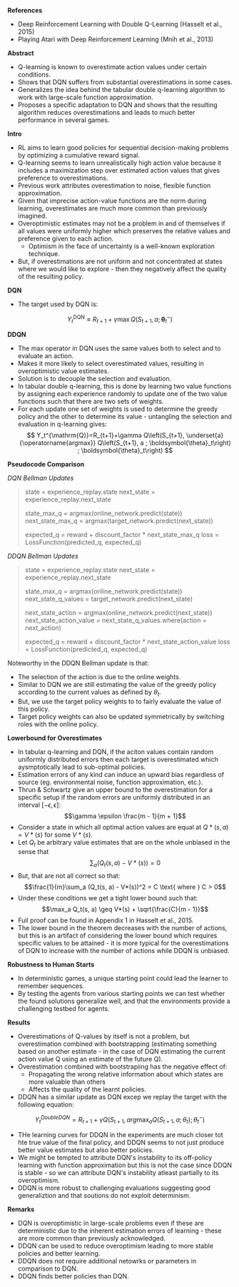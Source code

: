 **References**
- Deep Reinforcement Learning with Double Q-Learning (Hasselt et al., 2015)
- Playing Atari with Deep Reinforcement Learning (Mnih et al., 2013)

**Abstract**
- Q-learning is known to overestimate action values under certain conditions.
- Shows that DQN suffers from substantial overestimations in some cases.
- Generalizes the idea behind the tabular double q-learning algorithm to work with large-scale function approximation.
- Proposes a specific adaptation to DQN and shows that the resulting algorithm reduces overestimations and leads to much better performance in several games.

**Intro**
- RL aims to learn good policies for sequential decision-making problems by optimizing a cumulative reward signal.
- Q-learning seems to learn unrealistically high action value because it includes a maximization step over estimated action values that gives preference to overestimations.
- Previous work attributes overestimation to noise, flexible function approximation.
- Given that imprecise action-value functions are the norm during learning, overestimates are much more common than previously imagined.
- Overoptimistic estimates may not be a problem in and of themselves if all values were uniformly higher which preserves the relative values and preference given to each action.
	- Optimism in the face of uncertainty is a well-known exploration technique.
- But, if overestimations are not uniform and not concentrated at states where we would like to explore - then they negatively affect the quality of the resulting policy.

**DQN**
- The target used by DQN is:

$$
Y_t^{\mathrm{DQN}} \equiv R_{t+1}+\gamma \max Q\left(S_{t+1}, a ; \boldsymbol{\theta}_t^{-}\right)
$$

**DDQN**
- The max operator in DQN uses the same values both to select and to evaluate an action.
- Makes it more likely to select overestimated values, resulting in overoptimistic value estimates.
- Solution is to decouple the selection and evaluation.
- In tabular double q-learning, this is done by learning two value functions by assigning each experience randomly to update one of the two value functions such that there are two sets of weights.
- For each update one set of weights is used to determine the greedy policy and the other to determine its value - untangling the selection and evaluation in q-learning gives:
$$
Y_t^{\mathrm{Q}}=R_{t+1}+\gamma Q\left(S_{t+1}, \underset{a}{\operatorname{argmax}} Q\left(S_{t+1}, a ; \boldsymbol{\theta}_t\right) ; \boldsymbol{\theta}_t\right)
$$

**Pseudocode Comparison**

*DQN Bellman Updates*

> state = experience_replay.state
> next_state = experience_replay.next_state
> 
> state_max_q = argmax(online_network.predict(state))
> next_state_max_q = argmax(target_network.predict(next_state))
> 
> expected_q = reward + discount_factor * next_state_max_q
> loss = LossFunction(predicted_q, expected_q)

*DDQN Bellman Updates* 

> state = experience_replay.state
> next_state = experience_replay.next_state
> 
> state_max_q = argmax(online_network.predict(state))
> next_state_q_values = target_network.predict(next_state)
> 
> next_state_action = argmax(online_network.predict(next_state))
> next_state_action_value = next_state_q_values.where(action = next_action)
> 
> expected_q = reward + discount_factor * next_state_action_value
> loss = LossFunction(predicted_q, expected_q)

Noteworthy in the DDQN Bellman update is that:
- The selection of the action is due to the online weights.
- Similar to DQN we are still estimating the value of the greedy policy according to the current values as defined by $\theta_t$.
- But, we use the target policy weights to to fairly evaluate the value of this policy.
- Target policy weights can also be updated symmetrically by switching roles with the online policy.

**Lowerbound for Overestimates**
- In tabular q-learning and DQN, if the aciton values contain random uniformly distributed errors then each target is overestimated which aysmptotically lead to sub-optimal policies.
- Estimation errors of any kind can induce an upward bias regardless of source (eg. environmental noise, function approximation, etc.).
- Thrun & Schwartz give an upper bound to the overestimation for a specific setup if the random errors are uniformly distributed in an interval $[- \epsilon, \epsilon ]$:
$$\gamma \epsilon \frac{m - 1}{m + 1}$$
- Consider a state in which all optimal action values are equal at $Q*(s, a) = V*(s)$ for some $V*(s)$.
- Let $Q_t$ be arbitrary value estimates that are on the whole unbiased in the sense that 
$$\sum_a (Q_t(s, a) - V*(s)) = 0$$
- But, that are not all correct so that:
$$\frac{1}{m}\sum_a (Q_t(s, a) - V*(s))^2 = C \text{ where } C > 0$$
- Under these conditions we get a tight lower bound such that:
$$\max_a Q_t(s, a) \geq V*(s) + \sqrt{\frac{C}{m - 1}}$$
- Full proof can be found in Appendix 1 in Hasselt et al., 2015.
- The lower bound in the theorem decreases with the number of actions, but this is an artifact of considering the lower bound which requires specific values to be attained - it is more typical for the overestimations of DQN to increase with the number of actions while DDQN is unbiased.

**Robustness to Human Starts**
- In deterministic games, a unique starting point could lead the learner to remember sequences.
- By testing the agents from various starting points we can test whether the found solutions generalize well, and that the environments provide a challenging testbed for agents.

**Results**
- Overestimations of Q-values by itself is not a problem, but overestimation combined with bootstrapping (estimating something based on another estimate - in the case of DQN estimating the current action value Q using an estimate of the future Q).
- Overestimation combined with bootstrapiing has the negative effect of:
	- Propagating the wrong relative information about which states are more valuable than others
	- Affects the quality of the learnt policies.
- DDQN has a similar update as DQN excep we replay the target with the following equation:

$$Y_t^{DoubleDQN} = R_{t+1} + \gamma Q(S_{t+1}, arg\max_a Q(S_{t+1}, a; \theta_t); \theta_t^-)$$
- THe learning curves for DDQN in the experiments are much closer tot hte true value of the final policy, and DDQN seems to not just produce better value estimates but also better policies.
- We might be tempted to attribute DQN's instability to its off-policy learning with function approximation but this is not the case since DDQN is stable - so we can attribute DQN's instability atleast partially to its overoptimism.
- DDQN is more robust to challenging evaluations suggesting good generaliztion and that soutions do not exploit determinism.

**Remarks**
- DQN is overoptimistic in large-scale problems even if these are deterministic due to the inherent estimation errors of learning - these are more common than previously acknowledged.
- DDQN can be used to reduce overoptimism leading to more stable policies and better learning.
- DDQN does not require additional netowrks or parameters in comparison to DQN.
- DDQN finds better policies than DQN.
